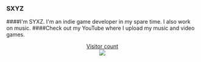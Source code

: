 ### SXYZ
####I'm SYXZ. I'm an indie game developer in my spare time. I also work on music.
####Check out my YouTube where I upload my music and video games. <a href = "https://www.youtube.com/SYXZ14">

<p align="center"> 
  Visitor count<br>
  <img src="https://profile-counter.glitch.me/SYXZyt/count.svg" />
</p>
